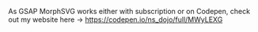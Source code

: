 As GSAP MorphSVG works either with subscription or on Codepen, check out my website here -> https://codepen.io/ns_dojo/full/MWyLEXG